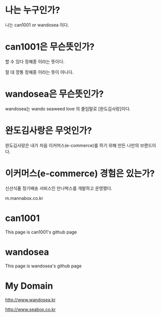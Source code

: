 # 나는 누구인가?
나는 can1001 or wandosea 이다.

# can1001은 무슨뜻인가?
할 수 있다 정혜종 이라는 뜻이다.

절 대 깡통 정혜종 이라는 뜻이 아니다.

# wandosea은 무슨뜻인가?
wandosea는 wando seaweed love 의 줄임말로 [완도김사랑]이다. 

# 완도김사랑은 무엇인가?
완도김사랑은 내가 처음 이커머스(e-commerce)를 하기 위해 만든 나만의 브랜드이다.

# 이커머스(e-commerce) 경험은 있는가?
신선식품 정기배송 서비스인 만나박스를 개발하고 운영했다.

m.mannabox.co.kr


# can1001
This page is can1001's github page

# wandosea
This page is wandosea's github page

# My Domain
http://www.wandosea.kr

http://www.seabox.co.kr
